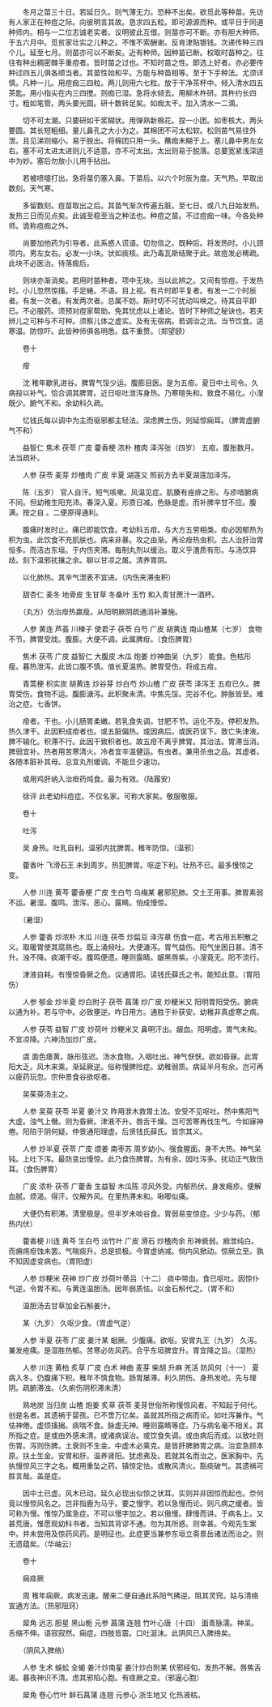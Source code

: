 <!-- { "loadSidebar": true } -->
　　冬月之苗三十日。若延日久。则气薄无力。恐种不出矣。欲觅此等种苗。先访有人家正在种痘之际。向彼明言其故。恳求四五粒。即可源源而种。或平日于同道种师内。相与一二位志诚老实者。议明彼此互借。则苗亦可不断。亦有胆大种师。于五六月中。觅贫家壮实之儿种之。不惟不索酬谢。反肯津贴银钱。次递传种三四个儿。延至七月。则苗亦可以不断矣。近有种师。因种苗已断。权取时苗种之。往往有种出稠密棘手重痘者。皆时苗之过也。不知时苗之性。即选上好者。亦必要传种过四五儿俱各顺当者。其苗性始和平。方能与种苗相等。至于下手种法。尤须详慎。凡种一儿。用痘痂三四粒。两儿则用六七粒。放于干净茶杯中。倾入清水四五茶匙。用小指尖在内三四搅。则痂已湿。急将水倾去。用柳木杵研。其杵约长四寸。粗如笔管。两头要光圆。研十数转足矣。如痂太干。加入清水一二滴。

　　切不可太潮。只要研如干浆糊状。用弹熟新棉花。捏一小团。如枣核大。两头要圆。其长短粗细。量儿鼻孔之大小为之。其棉团不可太松软。松则苗气易往外泄。且见涕则缩小。易于脱出。将棉团只用一头。蘸痂末糊于上。塞儿鼻中男左女右。塞不可太进太进则儿不适意。亦不可太出。太出则易于脱落。总要宽紧浅深适中为妙。塞后勿放小儿用手拈出。

　　若被喷嚏打出。急将苗仍塞入鼻。下苗后。以六个时辰为度。天气热。早取出数刻。天气寒。

　　多留数刻。痘苗取出之后。其苗气渐次传遍五脏。至七日。或八九日始发热。发热三日而见点矣。此诚至稳至当之种法也。种痘之苗。不过痘痂一味。今各处种师。诡称痘痂之外。

　　尚要加他药为引导者。此系惑人谎语。切勿信之。既种后。将发热时。小儿颈项内。男左女右。必发一小块。状如痰核。此乃毒瓦斯结聚于此。故痘发必稀疏。此块不必医治。待落痂后。

　　则块亦渐消矣。若用时苗种者。项中无块。当以此辨之。又间有惊痘。于发热时。小儿忽然惊搐。手足蜷。不语。目上视。有片时即平复者。有发一二个时辰者。有发一次者。有发两次者。总属不妨。斯时切不可扰动叫唤之。待其自平即已。不必服药。须预对痘家帮助。免其忧虑以上诸论。皆时下种师之秘诀也。若夫辨儿之可种与不可种。须察儿体之虚实。及有无宿病。若调治之法。当节饮食。适寒温。防惊吓。此皆种师俱各明悉。兹不重赘。（郑望颐）

　　卷十

　　疳

　　沈 稚年歇乳进谷。脾胃气馁少运。腹膨目医。是为五疳。夏日中土司令。久病投以补气。恰合调其脾胃。近日呕吐泄泻身热。乃寒暄失和。致食不易化。小溲既少。腑气不和。余幼科久疏。

　　忆钱氏每以调中为主而驱邪都主轻法。深虑脾土伤。则延惊痫耳。（脾胃虚腑气不和）

　　益智仁 焦术 茯苓 广皮 藿香梗 浓朴 楂肉 泽泻张（四岁） 五疳。腹胀数月。法当疏补。

　　人参 茯苓 麦芽 炒楂肉 广皮 半夏 湖莲又 照前方去半夏湖莲加泽泻。

　　陈（五岁） 官人自汗。短气咳嗽。风温见症。肌腠有痤痱之形。与疹喑腑病不同。但幼稚生阳充沛。春深入夏。形质日减。色脉是虚。而补脾辛甘不应。腹满。按之自 。二便原得通利。

　　腹痛时发时止。痛已即能饮食。考幼科五疳。与大方五劳相类。疳必因郁热为积为虫。此饮食不充肌肤也。病来非暴。攻之由渐。再论疳热虫积。古人治肝治胃恒多。而洁古东垣。于内伤夹滞。每制丸剂以缓治。取义乎渣质有形。与汤饮异歧。刻下温邪扰攘之余。聊以甘凉之属。清养胃阴。

　　以化肺热。其辛气泄表不宜进。（内伤夹滞虫积）

　　甜杏仁 麦冬 地骨皮 生甘草 冬桑叶 玉竹 和入青甘蔗汁一酒杯。

　　（丸方）仿治疳热羸瘦。从阳明厥阴疏通消补兼施。

　　人参 黄连 芦荟 川楝子 使君子 茯苓 白芍 广皮 胡黄连 南山楂某（七岁） 食物不节。脾胃受戕。腹膨。大便不调。此属脾疳。（食伤脾胃）

　　焦术 茯苓 广皮 益智仁 大腹皮 木瓜 炮姜 炒神曲吴（九岁） 能食。色枯形瘦。暮热泄泻。此皆口腹不慎。值长夏温热。脾胃受伤。将成五疳。

　　青蒿梗 枳实炭 胡黄连 炒谷芽 炒白芍 炒山楂 广皮 茯苓 泽泻王 五疳已久。脾胃受伤。食物不运。腹膨溏泻。此积聚未清。中焦先馁。完谷不化。肿胀皆至。难治之症。七香饼。

　　疳者。干也。小儿肠胃柔嫩。若乳食失调。甘肥不节。运化不及。停积发热。热久津干。此因积成疳者也。或五脏偏热。或因病后。或医药误下。致亡失津液。脾不输化。积滞不行。此因干致积者也。故五疳不离乎脾胃。其治法。胃滞当消。脾弱宜补。热者用苦寒清火。冷者宜辛温健运。有虫者。兼用杀虫之品。其虚者。各随本脏补其母。总宜丸剂缓调。不能旦夕速功。

　　或用鸡肝纳入治疳药炖食。最为有效。（陆履安）

　　徐评 此老幼科痘症。不仅名家。可称大家矣。敬服敬服。

　　卷十

　　吐泻

　　吴 身热。吐乳自利。温邪内扰脾胃。稚年防惊。（温邪）

　　藿香叶 飞滑石王 未到周岁。热犯脾胃。呕逆下利。壮热不已。最多慢惊之变。

　　人参 川连 黄芩 藿香梗 广皮 生白芍 乌梅某 暑邪犯肺。交土王用事。脾胃素弱不运。暑湿。腹鸣。泄泻。恶心。露睛。怕成慢惊。

　　（暑湿）

　　人参 藿香 炒浓朴 木瓜 川连 茯苓 炒扁豆 泽泻章 伤食一症。考古用五积散之义。取暖胃使其腐熟也。既上涌频吐。大便溏泻。胃气益伤。阳气坐困日甚。清不升。浊不降。痰潮干呕。腹鸣便遗。睡则露睛。龈黑唇紫。小溲竟无。阳不流行。

　　津液自耗。有慢惊昏厥之危。议通胃阳。读钱氏薛氏之书。能知此意。（胃阳伤）

　　人参 郁金 炒半夏 炒白附子 茯苓 菖蒲 炒广皮 炒粳米又 阳明胃阳受伤。腑病以通为补。若与守中。必致壅逆。咋日用方。通胜于补获安。幼稚非真虚寒之病。

　　人参 茯苓 益智 广皮 炒荷叶 炒粳米又 鼻明汗出。龈血。阳明虚。胃气未和。不宜凉降。六神汤加炒广皮。

　　虞 面色痿黄。脉形弦迟。汤水食物。入咽吐出。神气恹恹。欲如昏寐。此胃阳大乏。风木来乘。渐延厥逆。俗称慢脾险症。幼稚弱质。病延半月有余。岂可再以疲药玩忽。宗仲景食谷欲呕者。

　　吴茱萸汤主之。

　　人参 吴萸 茯苓 半夏 姜汁又 昨用泄木救胃土法。安受不见呕吐。然中焦阳气大虚。浊气上僭。则为昏厥。津液不升。唇舌干燥。岂可苦寒再伐生气。今如寐神倦。阳陷于阴何疑。仲景通阳理虚。后贤钱氏薛氏。皆宗其义。

　　人参 炒半夏 茯苓 广皮 煨姜 南枣苏 周岁幼小。强食腥面。身不大热。神气呆钝。上吐下泻。最防变出慢惊。此乃食伤脾胃。为有余。因吐泻多。扰动正气致伤耳。（食伤脾胃）

　　广皮 浓朴 茯苓 广藿香 生益智 木瓜陈 凉风外受。内郁热伏。身发瘾疹。便解血腻。烦渴。得汗。仅解外风。在里热滞未和。啾唧似痛。

　　大便仍有积滞。清里极是。但半岁未啖谷食。胃弱易变惊症。少少与药。（郁热内伏）

　　藿香梗 川连 黄芩 生白芍 淡竹叶 广皮 滑石 炒楂肉余 形神衰弱。瘕泄纯白。而痈疡疳蚀未罢。气喘痰升。总是损极。今胃虚纳减。倘内风掀动。惊厥立至。孰不知因虚变病也。（胃阳虚）

　　人参 炒粳米 茯神 炒广皮 炒荷叶蒂吕（十二） 痰中带血。食已呕吐。因惊仆气逆。令胃不和。与黄连温胆汤。因年弱质怯。以金石斛代之。（胃不和）

　　温胆汤去甘草加金石斛姜汁。

　　某（九岁） 久呕少食。（胃虚气逆）

　　人参 半夏 茯苓 广皮 姜汁某 蛔厥。少腹痛。欲呕。安胃丸王（九岁） 久泻。兼发疮痍。是湿胜热郁。苦寒必佐风药。合乎东垣脾宜升。胃宜降之旨。（湿热）

　　人参 川连 黄柏 炙草 广皮 白术 神曲 麦芽 柴胡 升麻 羌活 防风何（十一） 夏病入冬。仍腹痛下积。稚年不慎食物。肠胃屡滞。利久阴伤。身热发呛。先与理阴。疏腑滞浊。（久痢伤阴积滞未清）

　　熟地炭 当归炭 山楂 炮姜 炙草 茯苓 麦芽世俗所称慢惊风者。不知起于何代。创是名者。其遗祸于婴孩。已不啻万亿矣。盖就其所指之病而论。如吐泻兼作。气怯神倦。虚烦搐搦。痰喘不食。脉虚无神。睡则露睛等症。乃与病名毫不相关。其所指之症。是或由外感未清。或诸病误治。或饮食失调。或由病后而成。以致吐则伤胃。泻则伤脾。土衰则不生金。中虚木必乘克。是皆肝脾肺胃之病。治宜急顾本原。扶土生金。安胃和肝。温养肾阳。犹虑弗及。若就其名而治之。医家胸中。先执慢惊风三字之名。概用重坠之药。镇惊定怯。或散风清火。豁痰破气。其遗祸可胜言哉。盖是症。

　　因中土已虚。风木已动。延久必现出似惊之状耳。实则并非因惊而起也。奈何竟以慢惊风名之。岂非指鹿为马乎。要之慢字。若以急慢而论。则凡病之缓者。皆可称为慢。惟惊乃属急症。不可以慢字加之。若以傲慢。肆慢而讲。于病名上。又甚荒唐。惟愿观幼科书者。当知其背谬不通。勿为其所惑。则幸甚。今观先生案中。并未尝用及惊药风药。是明征也。此症更当兼参东垣立斋景岳诸法而治之。则无遗蕴矣。（华岫云）

　　卷十

　　痫痉厥

　　周 稚年痫厥。病发迅速。醒来二便自通此系阳气拂逆。阻其灵窍。姑与清络宣通方法。（热邪阻窍）

　　犀角 远志 胆星 黑山栀 元参 菖蒲 连翘 竹叶心唐（十四） 面青脉濡。神呆。舌缩不伸。语寂寂然。痫症。四肢皆震。口吐涎沫。此阴风已入脾络矣。

　　（阴风入脾络）

　　人参 生术 蜈蚣 全蝎 姜汁炒南星 姜汁炒白附某 伏邪经旬。发热不解。唇焦舌渴。暮夜神识不清。虑其邪陷心胞。有痉厥之变。（邪逼心胞）

　　犀角 卷心竹叶 鲜石菖蒲 连翘 元参心 浙生地又 化热液枯。

